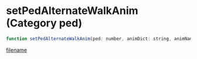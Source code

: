 # setPedAlternateWalkAnim (Category ped)

```js
function setPedAlternateWalkAnim(ped: number, animDict: string, animName: string, p3: number, p4: boolean): void
```

[filename](setPedAlternateWalkAnim_m.md ':include')